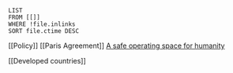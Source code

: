 

```dataview
LIST
FROM [[]]
WHERE !file.inlinks
SORT file.ctime DESC
```
[[Policy]]
[[Paris Agreement]]
[A safe operating space for humanity](https://www-nature-com.proxy3.library.mcgill.ca/articles/461472a)


[[Developed countries]]

